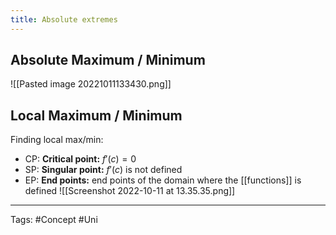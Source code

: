 ```yaml
---
title: Absolute extremes
---
```

## Absolute Maximum / Minimum
![[Pasted image 20221011133430.png]]

## Local Maximum / Minimum
Finding local max/min:
- CP: **Critical point:** $f'(c) =0$
- SP: **Singular point:** $f'(c)$ is not defined 
- EP: **End points:** end points of the domain where the [[functions]] is defined
![[Screenshot 2022-10-11 at 13.35.35.png]]

---
Tags: #Concept #Uni 